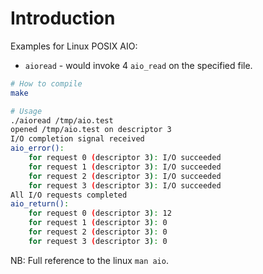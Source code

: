 # Introduction

Examples for Linux POSIX AIO:

- `aioread` - would invoke 4 `aio_read` on the specified file.

```bash
# How to compile
make

# Usage
./aioread /tmp/aio.test
opened /tmp/aio.test on descriptor 3
I/O completion signal received
aio_error():
    for request 0 (descriptor 3): I/O succeeded
    for request 1 (descriptor 3): I/O succeeded
    for request 2 (descriptor 3): I/O succeeded
    for request 3 (descriptor 3): I/O succeeded
All I/O requests completed
aio_return():
    for request 0 (descriptor 3): 12
    for request 1 (descriptor 3): 0
    for request 2 (descriptor 3): 0
    for request 3 (descriptor 3): 0
```

NB: Full reference to the linux `man aio`.


